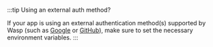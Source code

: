 :::tip Using an external auth method?

If your app is using an external authentication method(s) supported by Wasp (such as [Google](../../auth/social-auth/google#4-adding-environment-variables) or [GitHub](../../auth/social-auth/github#4-adding-environment-variables)), make sure to set the necessary environment variables.
:::
